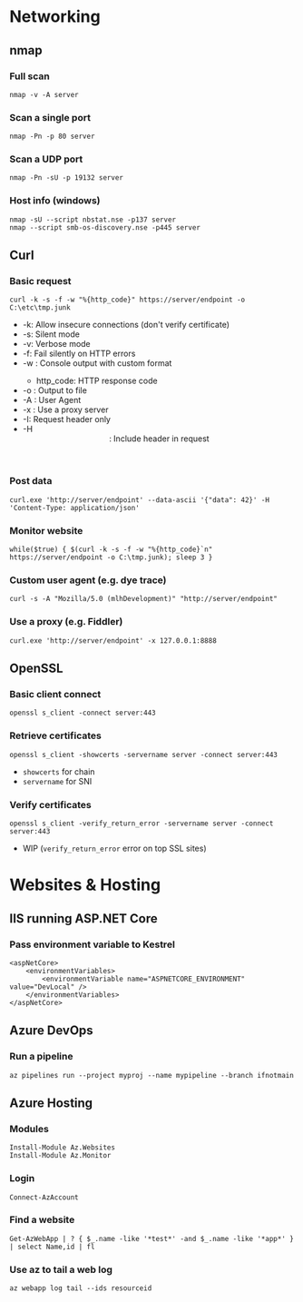 # Networking

## nmap

### Full scan
    nmap -v -A server

### Scan a single port
    nmap -Pn -p 80 server

### Scan a UDP port
    nmap -Pn -sU -p 19132 server

### Host info (windows)
    nmap -sU --script nbstat.nse -p137 server
    nmap --script smb-os-discovery.nse -p445 server

## Curl

### Basic request
    curl -k -s -f -w "%{http_code}" https://server/endpoint -o C:\etc\tmp.junk
- -k: Allow insecure connections (don't verify certificate)
- -s: Silent mode
- -v: Verbose mode
- -f: Fail silently on HTTP errors
- -w <format>: Console output with custom format
  - http_code: HTTP response code
- -o <file>: Output to file
- -A <ua>: User Agent
- -x <proxy>: Use a proxy server
- -I: Request header only
- -H <header>: Include header in request

### Post data
    curl.exe 'http://server/endpoint' --data-ascii '{"data": 42}' -H 'Content-Type: application/json'

### Monitor website
    while($true) { $(curl -k -s -f -w "%{http_code}`n" https://server/endpoint -o C:\tmp.junk); sleep 3 }

### Custom user agent (e.g. dye trace)
    curl -s -A "Mozilla/5.0 (mlhDevelopment)" "http://server/endpoint"

### Use a proxy (e.g. Fiddler)
    curl.exe 'http://server/endpoint' -x 127.0.0.1:8888

## OpenSSL

### Basic client connect
    openssl s_client -connect server:443

### Retrieve certificates
    openssl s_client -showcerts -servername server -connect server:443
- `showcerts` for chain
- `servername` for SNI

### Verify certificates
    openssl s_client -verify_return_error -servername server -connect server:443
- WIP (`verify_return_error` error on top SSL sites)

# Websites & Hosting

## IIS running ASP.NET Core

### Pass environment variable to Kestrel
    <aspNetCore>
        <environmentVariables>
            <environmentVariable name="ASPNETCORE_ENVIRONMENT" value="DevLocal" />
        </environmentVariables>
    </aspNetCore>

## Azure DevOps

### Run a pipeline
    az pipelines run --project myproj --name mypipeline --branch ifnotmain

## Azure Hosting

### Modules
    Install-Module Az.Websites
    Install-Module Az.Monitor

### Login
    Connect-AzAccount

### Find a website
    Get-AzWebApp | ? { $_.name -like '*test*' -and $_.name -like '*app*' } | select Name,id | fl

### Use az to tail a web log
    az webapp log tail --ids resourceid
    
